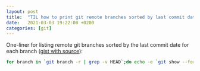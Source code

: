 ```yaml
---
layout: post
title:  "TIL how to print git remote branches sorted by last commit date"
date:   2021-03-03 19:22:00 +0200
categories: [git]
---
```

One-liner for listing remote git branches sorted by the last commit date for each branch ([gist with source](https://gist.github.com/jasonrudolph/1810768)):

```bash
for branch in `git branch -r | grep -v HEAD`;do echo -e `git show --format="%ci %cr" $branch | head -n 1` \\t$branch; done | sort -r
```
